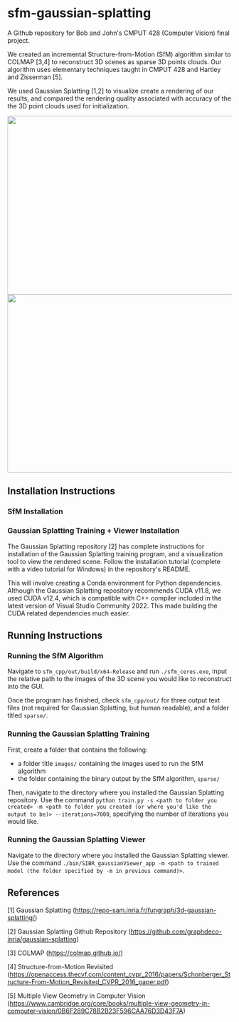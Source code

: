 # sfm-gaussian-splatting
A Github repository for Bob and John's CMPUT 428 (Computer Vision) final project.

We created an incremental Structure-from-Motion (SfM) algorithm similar to COLMAP [3,4] to reconstruct 3D scenes as sparse 3D points clouds. Our algorithm uses elementary techniques taught in CMPUT 428 and Hartley and Zisserman [5].

We used Gaussian Splatting [1,2] to visualize create a rendering of our results, and compared the rendering quality associated with accuracy of the the 3D point clouds used for initialization.

<p align="center">
  <img src="https://github.com/john00003/sfm-gaussian-splatting/blob/john_reverted_matching/sfm_cpp/out/colmap_minimal_more/COLMAP%20data%20demo.gif" width=600 height=400/>
  <img src="https://github.com/john00003/sfm-gaussian-splatting/blob/john_reverted_matching/sfm_cpp/out/colmap_minimal_more/splat_smaller.gif" width=600 height=400/>
</p>

## Installation Instructions

### SfM Installation

### Gaussian Splatting Training + Viewer Installation
The Gaussian Splatting repository [2] has complete instructions for installation of the Gaussian Splatting training program, and a visualization tool to view the rendered scene. Follow the installation tutorial (complete with a video tutorial for Windows) in the repository's README.

This will involve creating a Conda environment for Python dependencies. Although the Gaussian Splatting repository recommends CUDA v11.8, we used CUDA v12.4, which is compatible with C++ compiler included in the latest version of Visual Studio Community 2022. This made building the CUDA related dependencies much easier.

## Running Instructions

### Running the SfM Algorithm
Navigate to `sfm_cpp/out/build/x64-Release` and run `./sfm_ceres.exe`, input the relative path to the images of the 3D scene you would like to reconstruct into the GUI.

Once the program has finished, check `sfm_cpp/out/` for three output text files (not required for Gaussian Splatting, but human readable), and a folder titled `sparse/`.

### Running the Gaussian Splatting Training
First, create a folder that contains the following:
* a folder title `images/` containing the images used to run the SfM algorithm
* the folder containing the binary output by the SfM algorithm, `sparse/`

Then, navigate to the directory where you installed the Gaussian Splatting repository. Use the command `python train.py -s <path to folder you created> -m <path to folder you created (or where you'd like the output to be)> --iterations=7000`, specifying the number of iterations you would like.

### Running the Gaussian Splatting Viewer

Navigate to the directory where you installed the Gaussian Splatting viewer. Use the command `./bin/SIBR_gaussianViewer_app -m <path to trained model (the folder specified by -m in previous command)>`.




## References

[1] Gaussian Splatting (https://repo-sam.inria.fr/fungraph/3d-gaussian-splatting/)

[2] Gaussian Splatting Github Repository (https://github.com/graphdeco-inria/gaussian-splatting)

[3] COLMAP (https://colmap.github.io/)

[4] Structure-from-Motion Revisited (https://openaccess.thecvf.com/content_cvpr_2016/papers/Schonberger_Structure-From-Motion_Revisited_CVPR_2016_paper.pdf)

[5] Multiple View Geometry in Computer Vision (https://www.cambridge.org/core/books/multiple-view-geometry-in-computer-vision/0B6F289C78B2B23F596CAA76D3D43F7A)
